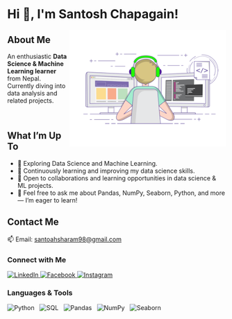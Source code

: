 # Hi 👋, I'm Santosh Chapagain!
<img src="giffile.gif" alt="Coding animation" width="360" align="right" />

## About Me
An enthusiastic **Data Science & Machine Learning learner** from Nepal.  
Currently diving into data analysis and related projects.  

<br/>

## What I’m Up To  
- 🔭 Exploring Data Science and Machine Learning.  
- 🌱 Continuously learning and improving my data science skills.  
- 🤝 Open to collaborations and learning opportunities in data science & ML projects.  
- 💬 Feel free to ask me about Pandas, NumPy, Seaborn, Python, and more — I’m eager to learn!

## Contact Me  
📫 Email: [santoahsharam98@gmail.com](mailto:santoahsharam98@gmail.com)

### Connect with Me
<p align="left">
  <a href="https://www.linkedin.com/in/santosh-chapagain-041629259/" target="_blank">
    <img src="https://skillicons.dev/icons?i=linkedin" alt="LinkedIn" height="44" />
  </a>
  <a href="https://www.facebook.com/santosh.chapagain.376" target="_blank">
    <img src="https://skillicons.dev/icons?i=facebook" alt="Facebook" height="44" />
  </a>
  <a href="https://www.instagram.com/santosz_79/" target="_blank">
    <img src="https://skillicons.dev/icons?i=instagram" alt="Instagram" height="44" />
  </a>
</p>

### Languages & Tools
<p align="left">
  <img src="https://cdn.jsdelivr.net/gh/devicons/devicon/icons/python/python-original.svg" alt="Python" height="40"/>&nbsp;&nbsp;
  <img src="https://cdn.jsdelivr.net/gh/devicons/devicon/icons/mysql/mysql-original.svg" alt="SQL" height="40"/>&nbsp;&nbsp;
  <img src="https://cdn.jsdelivr.net/gh/devicons/devicon/icons/pandas/pandas-original.svg" alt="Pandas" height="40"/>&nbsp;&nbsp;
  <img src="https://cdn.jsdelivr.net/gh/devicons/devicon/icons/numpy/numpy-original.svg" alt="NumPy" height="40"/>&nbsp;&nbsp;
  <img src="https://raw.githubusercontent.com/mwaskom/seaborn/master/doc/_static/logo-mark-lightbg.svg" alt="Seaborn" height="40"/>
</p>
